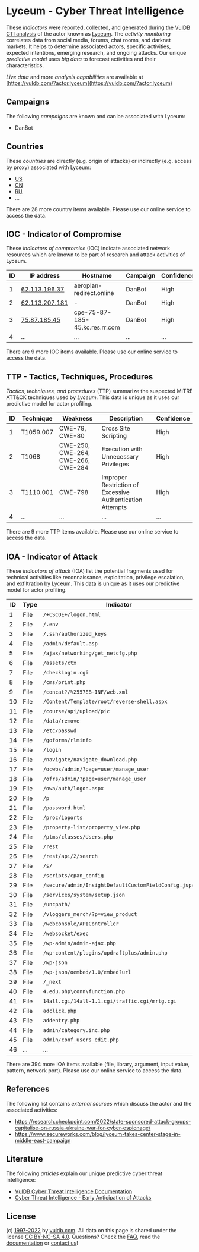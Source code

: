 # Lyceum - Cyber Threat Intelligence

These _indicators_ were reported, collected, and generated during the [VulDB CTI analysis](https://vuldb.com/?kb.cti) of the actor known as [Lyceum](https://vuldb.com/?actor.lyceum). The _activity monitoring_ correlates data from social media, forums, chat rooms, and darknet markets. It helps to determine associated actors, specific activities, expected intentions, emerging research, and ongoing attacks. Our unique _predictive model_ uses _big data_ to forecast activities and their characteristics.

_Live data_ and more _analysis capabilities_ are available at [https://vuldb.com/?actor.lyceum](https://vuldb.com/?actor.lyceum)

## Campaigns

The following _campaigns_ are known and can be associated with Lyceum:

* DanBot

## Countries

These _countries_ are directly (e.g. origin of attacks) or indirectly (e.g. access by proxy) associated with Lyceum:

* [US](https://vuldb.com/?country.us)
* [CN](https://vuldb.com/?country.cn)
* [RU](https://vuldb.com/?country.ru)
* ...

There are 28 more country items available. Please use our online service to access the data.

## IOC - Indicator of Compromise

These _indicators of compromise_ (IOC) indicate associated network resources which are known to be part of research and attack activities of Lyceum.

ID | IP address | Hostname | Campaign | Confidence
-- | ---------- | -------- | -------- | ----------
1 | [62.113.196.37](https://vuldb.com/?ip.62.113.196.37) | aeroplan-redirect.online | DanBot | High
2 | [62.113.207.181](https://vuldb.com/?ip.62.113.207.181) | - | DanBot | High
3 | [75.87.185.45](https://vuldb.com/?ip.75.87.185.45) | cpe-75-87-185-45.kc.res.rr.com | DanBot | High
4 | ... | ... | ... | ...

There are 9 more IOC items available. Please use our online service to access the data.

## TTP - Tactics, Techniques, Procedures

_Tactics, techniques, and procedures_ (TTP) summarize the suspected MITRE ATT&CK techniques used by _Lyceum_. This data is unique as it uses our predictive model for actor profiling.

ID | Technique | Weakness | Description | Confidence
-- | --------- | -------- | ----------- | ----------
1 | T1059.007 | CWE-79, CWE-80 | Cross Site Scripting | High
2 | T1068 | CWE-250, CWE-264, CWE-266, CWE-284 | Execution with Unnecessary Privileges | High
3 | T1110.001 | CWE-798 | Improper Restriction of Excessive Authentication Attempts | High
4 | ... | ... | ... | ...

There are 9 more TTP items available. Please use our online service to access the data.

## IOA - Indicator of Attack

These _indicators of attack_ (IOA) list the potential fragments used for technical activities like reconnaissance, exploitation, privilege escalation, and exfiltration by Lyceum. This data is unique as it uses our predictive model for actor profiling.

ID | Type | Indicator | Confidence
-- | ---- | --------- | ----------
1 | File | `/+CSCOE+/logon.html` | High
2 | File | `/.env` | Low
3 | File | `/.ssh/authorized_keys` | High
4 | File | `/admin/default.asp` | High
5 | File | `/ajax/networking/get_netcfg.php` | High
6 | File | `/assets/ctx` | Medium
7 | File | `/checkLogin.cgi` | High
8 | File | `/cms/print.php` | High
9 | File | `/concat?/%2557EB-INF/web.xml` | High
10 | File | `/Content/Template/root/reverse-shell.aspx` | High
11 | File | `/course/api/upload/pic` | High
12 | File | `/data/remove` | Medium
13 | File | `/etc/passwd` | Medium
14 | File | `/goforms/rlminfo` | High
15 | File | `/login` | Low
16 | File | `/navigate/navigate_download.php` | High
17 | File | `/ocwbs/admin/?page=user/manage_user` | High
18 | File | `/ofrs/admin/?page=user/manage_user` | High
19 | File | `/owa/auth/logon.aspx` | High
20 | File | `/p` | Low
21 | File | `/password.html` | High
22 | File | `/proc/ioports` | High
23 | File | `/property-list/property_view.php` | High
24 | File | `/ptms/classes/Users.php` | High
25 | File | `/rest` | Low
26 | File | `/rest/api/2/search` | High
27 | File | `/s/` | Low
28 | File | `/scripts/cpan_config` | High
29 | File | `/secure/admin/InsightDefaultCustomFieldConfig.jspa` | High
30 | File | `/services/system/setup.json` | High
31 | File | `/uncpath/` | Medium
32 | File | `/vloggers_merch/?p=view_product` | High
33 | File | `/webconsole/APIController` | High
34 | File | `/websocket/exec` | High
35 | File | `/wp-admin/admin-ajax.php` | High
36 | File | `/wp-content/plugins/updraftplus/admin.php` | High
37 | File | `/wp-json` | Medium
38 | File | `/wp-json/oembed/1.0/embed?url` | High
39 | File | `/_next` | Low
40 | File | `4.edu.php\conn\function.php` | High
41 | File | `14all.cgi/14all-1.1.cgi/traffic.cgi/mrtg.cgi` | High
42 | File | `adclick.php` | Medium
43 | File | `addentry.php` | Medium
44 | File | `admin/category.inc.php` | High
45 | File | `admin/conf_users_edit.php` | High
46 | ... | ... | ...

There are 394 more IOA items available (file, library, argument, input value, pattern, network port). Please use our online service to access the data.

## References

The following list contains _external sources_ which discuss the actor and the associated activities:

* https://research.checkpoint.com/2022/state-sponsored-attack-groups-capitalise-on-russia-ukraine-war-for-cyber-espionage/
* https://www.secureworks.com/blog/lyceum-takes-center-stage-in-middle-east-campaign

## Literature

The following _articles_ explain our unique predictive cyber threat intelligence:

* [VulDB Cyber Threat Intelligence Documentation](https://vuldb.com/?kb.cti)
* [Cyber Threat Intelligence - Early Anticipation of Attacks](https://www.scip.ch/en/?labs.20201022)

## License

(c) [1997-2022](https://vuldb.com/?kb.changelog) by [vuldb.com](https://vuldb.com/?kb.about). All data on this page is shared under the license [CC BY-NC-SA 4.0](https://creativecommons.org/licenses/by-nc-sa/4.0/). Questions? Check the [FAQ](https://vuldb.com/?kb.faq), read the [documentation](https://vuldb.com/?kb) or [contact us](https://vuldb.com/?contact)!
